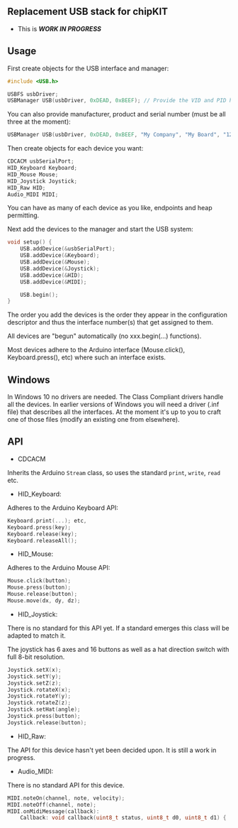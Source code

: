 Replacement USB stack for chipKIT
--------------------------------

* This is ***WORK IN PROGRESS***

Usage
-----

First create objects for the USB interface and manager:

```C++
#include <USB.h>

USBFS usbDriver;
USBManager USB(usbDriver, 0xDEAD, 0xBEEF); // Provide the VID and PID here
```

You can also provide manufacturer, product and serial number (must be all three
at the moment):

```C++
USBManager USB(usbDriver, 0xDEAD, 0xBEEF, "My Company", "My Board", "12345ABCXYZ"); 
```

Then create objects for each device you want:

```C++
CDCACM usbSerialPort;
HID_Keyboard Keyboard;
HID_Mouse Mouse;
HID_Joystick Joystick;
HID_Raw HID;
Audio_MIDI MIDI;
```

You can have as many of each device as you like, endpoints and heap permitting.

Next add the devices to the manager and start the USB system:

```C++
void setup() {
    USB.addDevice(&usbSerialPort);
    USB.addDevice(&Keyboard);
    USB.addDevice(&Mouse);
    USB.addDevice(&Joystick);
    USB.addDevice(&HID);
    USB.addDevice(&MIDI);

    USB.begin();
}
```

The order you add the devices is the order they appear in the configuration descriptor and thus the interface number(s) that get
assigned to them.

All devices are "begun" automatically (no xxx.begin(...) functions).

Most devices adhere to the Arduino interface (Mouse.click(), Keyboard.press(), etc) where such an interface exists.

Windows
-------

In Windows 10 no drivers are needed. The Class Compliant drivers handle all the devices. In earlier versions of Windows you will need a
driver (.inf file) that describes all the interfaces. At the moment it's up to you to craft one of those files (modify an existing
one from elsewhere).

API
---

* CDCACM

Inherits the Arduino `Stream` class, so uses the standard `print`, `write`, `read` etc.

* HID\_Keyboard:

Adheres to the Arduino Keyboard API:


```C++
Keyboard.print(...); etc,
Keyboard.press(key);
Keyboard.release(key);
Keyboard.releaseAll();
```

* HID\_Mouse:

Adheres to the Arduino Mouse API:

```C++
Mouse.click(button);
Mouse.press(button);
Mouse.release(button);
Mouse.move(dx, dy, dz);
```

* HID\_Joystick:

There is no standard for this API yet. If a standard emerges this class will
be adapted to match it.

The joystick has 6 axes and 16 buttons as well as a hat direction switch with
full 8-bit resolution.

```C++
Joystick.setX(x);
Joystick.setY(y);
Joystick.setZ(z);
Joystick.rotateX(x);
Joystick.rotateY(y);
Joystick.rotateZ(z);
Joystick.setHat(angle);
Joystick.press(button);
Joystick.release(button);
```

* HID\_Raw:

The API for this device hasn't yet been decided upon. It is still a work in progress.

* Audio\_MIDI:

There is no standard API for this device.

```C++
MIDI.noteOn(channel, note, velocity);
MIDI.noteOff(channel, note);
MIDI.onMidiMessage(callback):
    Callback: void callback(uint8_t status, uint8_t d0, uint8_t d1) { ... }
```
